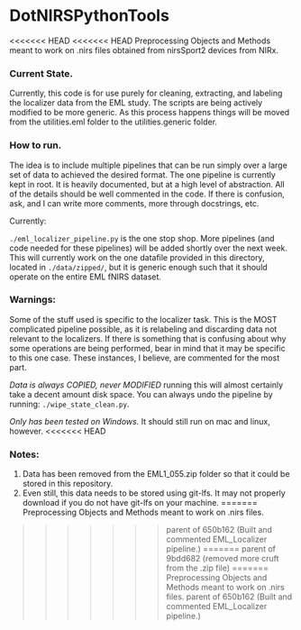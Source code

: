 # DotNIRSPythonTools
<<<<<<< HEAD
<<<<<<< HEAD
Preprocessing Objects and Methods meant to work on .nirs files obtained from
nirsSport2 devices from NIRx.

### Current State.
Currently, this code is for use purely for cleaning, extracting, and labeling the
localizer data from the EML study. The scripts are being actively modified to be more generic.
As this process happens things will be moved from the utilities.eml folder to the utilities.generic folder.

### How to run.
The idea is to include multiple pipelines that can be run simply over a large set of data to achieved the desired format.
The one pipeline is currently kept in root. It is heavily documented, but at a high level of abstraction. All of the details
should be well commented in the code. If there is confusion, ask, and I can write more comments, more through docstrings, etc.

Currently:

`./eml_localizer_pipeline.py` is the one stop shop. More pipelines (and code needed for these pipelines) will be added shortly over the next week.
This will currently work on the one datafile provided in this directory, located in `./data/zipped/`, but it is generic enough such that it should
operate on the entire EML fNIRS dataset.

### Warnings:

Some of the stuff used is specific to the localizer task. This is the MOST complicated pipeline possible, as it is relabeling
and discarding data not relevant to the localizers. If there is something that is confusing about why some operations are being performed, bear in mind
that it may be specific to this one case. These instances, I believe, are commented for the most part.

*Data is always COPIED, never MODIFIED* running this will almost certainly take a decent amount disk space. You can always undo the pipeline by running:
`./wipe_state_clean.py`.

*Only has been tested on Windows.* It should still run on mac and linux, however.
<<<<<<< HEAD

### Notes:
1. Data has been removed from the EML1_055.zip folder so that it could be stored in this repository.
2. Even still, this data needs to be stored using git-lfs. It may not properly download if you do not have git-lfs on your machine.
=======
 Preprocessing Objects and Methods meant to work on .nirs files.
>>>>>>> parent of 650b162 (Built and commented EML_Localizer pipeline.)
=======
>>>>>>> parent of 9bdd682 (removed more cruft from the .zip file)
=======
 Preprocessing Objects and Methods meant to work on .nirs files.
>>>>>>> parent of 650b162 (Built and commented EML_Localizer pipeline.)

